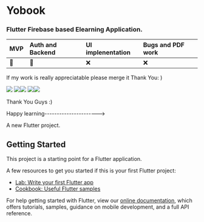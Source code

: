 # Yobook


### Flutter Firebase based Elearning Application.


MVP| Auth and Backend| UI implenentation | Bugs and PDF work
:------------ | :-------------| :-------------| :-------------
:dart: | :dart: |  :x: | :x:

If my work is really appreciatable please merge it Thank You: )

<img src="Screens/1.PNG"> <img src="Screens/2.PNG"><img src="Screens/3.PNG">
<img src="Screens/4.PNG"><img src="Screens/5.PNG">




Thank You Guys :)

Happy learning---------------------->

A new Flutter project.

## Getting Started

This project is a starting point for a Flutter application.

A few resources to get you started if this is your first Flutter project:

- [Lab: Write your first Flutter app](https://flutter.dev/docs/get-started/codelab)
- [Cookbook: Useful Flutter samples](https://flutter.dev/docs/cookbook)

For help getting started with Flutter, view our
[online documentation](https://flutter.dev/docs), which offers tutorials,
samples, guidance on mobile development, and a full API reference.
